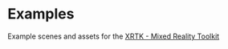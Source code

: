 # Examples
Example scenes and assets for the [XRTK - Mixed Reality Toolkit](https://github.com/XRTK/XRTK-Core)
